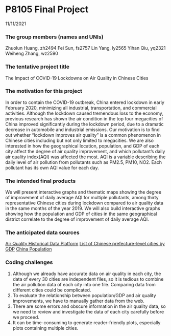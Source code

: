 P8105 Final Project
================
11/11/2021

### The group members (names and UNIs)

Zhuolun Huang, zh2494 Fei Sun, fs2757 Lin Yang, ly2565 Yihan Qiu, yq2321
Weiheng Zhang, wz2590

### The tentative project title

The Impact of COVID-19 Lockdowns on Air Quality in Chinese Cities

### The motivation for this project

In order to contain the COVID-19 outbreak, China entered lockdown in
early February 2020, minimizing all industrial, transportation, and
commercial activities. Although the lockdown caused tremendous loss to
the economy, previous research has shown the air condition in the top
four megacities of China improved significantly during the lockdown
period, due to a dramatic decrease in automobile and industrial
emissions. Our motivation is to find out whether “lockdown improves air
quality” is a common phenomenon in Chinese cities including but not only
limited to megacities. We are also interested in how the geographical
location, population, and GDP of each city affect the degree of air
quality improvement, and which pollutant’s daily air quality index(AQI)
was affected the most. AQI is a variable describing the daily level of
air pollution from pollutants such as PM2.5, PM10, NO2. Each pollutant
has its own AQI value for each day.

### The intended final products

We will present interactive graphs and thematic maps showing the degree
of improvement of daily average AQI for multiple pollutants, among
thirty representative Chinese cities during lockdown compared to air
quality data in the same months of the year 2019. We will also build
interactive graphs showing how the population and GDP of cities in the
same geographical district correlate to the degree of improvement of
daily average AQI.

### The anticipated data sources

[Air Quality Historical Data
Platform](https://aqicn.org/data-platform/register/) [List of Chinese
prefecture-level cities by
GDP](https://en.wikipedia.org/wiki/List_of_Chinese_prefecture-level_cities_by_GDP)
[China Population](https://populationstat.com/china/)

### Coding challenges

1.  Although we already have accurate data on air quality in each city,
    the data of every 30 cities are independent files, so it is tedious
    to combine the air pollution data of each city into one file.
    Comparing data from different cities could be complicated.
2.  To evaluate the relationship between population/GDP and air quality
    improvements, we have to manually gather data from the web.
3.  There are some errors and obscure information in the air quality
    data, so we need to review and investigate the data of each city
    carefully before we proceed.
4.  It can be time-consuming to generate reader-friendly plots,
    especially plots containing multiple cities.
